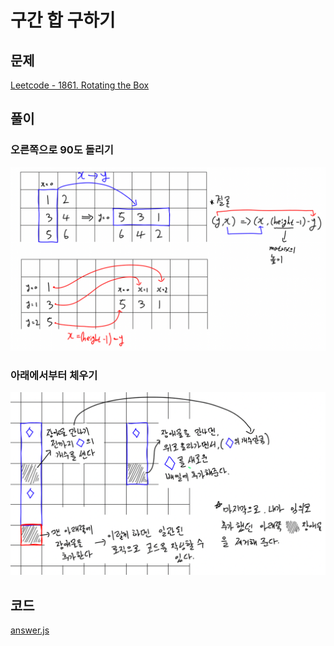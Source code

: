 # 구간 합 구하기
## 문제
[Leetcode - 1861. Rotating the Box](https://leetcode.com/problems/rotating-the-box/)

## 풀이
### 오른쪽으로 90도 돌리기
![설명-1](./images/rotate-matrix-1.png)

### 아래에서부터 체우기
![설명-2](./images/rotate-matrix-2.png)


## 코드
[answer.js](./answer.js)